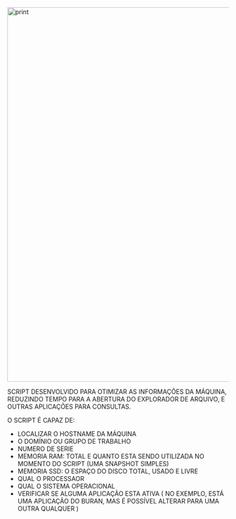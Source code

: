 <img width="620" height="852" alt="print" src="https://github.com/user-attachments/assets/2ea5fb6d-90bf-4314-8358-58f6346d57cd" />



SCRIPT DESENVOLVIDO PARA OTIMIZAR AS INFORMAÇÕES DA MÁQUINA, REDUZINDO TEMPO PARA A ABERTURA DO EXPLORADOR DE ARQUIVO, E OUTRAS APLICAÇÕES PARA CONSULTAS.

O SCRIPT É CAPAZ DE: 
- LOCALIZAR O HOSTNAME DA MÁQUINA
- O DOMÍNIO OU GRUPO DE TRABALHO
- NUMERO DE SERIE
- MEMORIA RAM: TOTAL E QUANTO ESTA SENDO UTILIZADA NO MOMENTO DO SCRIPT (UMA SNAPSHOT SIMPLES)
- MEMORIA SSD: O ESPAÇO DO DISCO TOTAL, USADO E LIVRE
- QUAL O PROCESSAOR
- QUAL O SISTEMA OPERACIONAL
- VERIFICAR SE ALGUMA APLICAÇÃO ESTA ATIVA ( NO EXEMPLO, ESTÁ UMA APLICAÇÃO DO BURAN, MAS É POSSÍVEL ALTERAR PARA UMA OUTRA QUALQUER )
  
